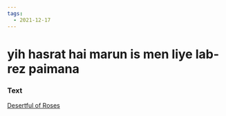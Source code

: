 ```yaml
---
tags:
  - 2021-12-17
---
```

# yih hasrat hai marun is men liye lab-rez paimana

### Text
[Desertful of Roses](http://www.columbia.edu/itc/mealac/pritchett/00garden/00c/0084/index_0084.html)

